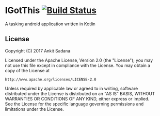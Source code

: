 # IGotThis [![Build Status](https://travis-ci.org/asadana/IGotThis.svg?branch=develop)](https://travis-ci.org/asadana/IGotThis)
A tasking android application written in Kotlin


License
----

Copyright (C) 2017 Ankit Sadana

Licensed under the Apache License, Version 2.0 (the "License");
you may not use this file except in compliance with the License.
You may obtain a copy of the License at

    http://www.apache.org/licenses/LICENSE-2.0

Unless required by applicable law or agreed to in writing, software
distributed under the License is distributed on an "AS IS" BASIS,
WITHOUT WARRANTIES OR CONDITIONS OF ANY KIND, either express or implied.
See the License for the specific language governing permissions and
limitations under the License.